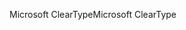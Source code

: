 <span data-ttu-id="9e3e8-101">Microsoft ClearType</span><span class="sxs-lookup"><span data-stu-id="9e3e8-101">Microsoft ClearType</span></span>